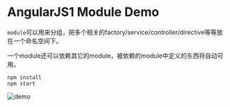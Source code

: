 AngularJS1 Module Demo
======================

`module`可以用来分组，把多个相关的factory/service/controller/directive等等放在一个命名空间下。

一个module还可以依赖其它的module，被依赖的module中定义的东西将自动可用。

```
npm install
npm start
```

![demo](./images/demo.jpg)
